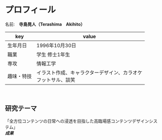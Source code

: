 # プロフィール

名前:　**寺島晃人（Terashima　Akihito）** 

|key|value|
|----|----|
|生年月日|1996年10月30日|
|職業|学生 修士1年生|
|専攻|情報工学|
|趣味・特技|イラスト作成、キャラクターデザイン、カラオケ<br>フットサル、談笑|

<br>

## 研究テーマ
「全方位コンテンツの日常への浸透を目指した高臨場感コンテンツデザインシステム」<br>
 ***成果***

